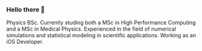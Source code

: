 ### Hello there 👋
Physics BSc. Currently studing both a MSc in High Performance Computing and a MSc in Medical Physics. Experienced in the field of numerical simulations and statistical modeling in scientific applications. Working as an iOS Developer.
